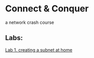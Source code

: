 # Connect & Conquer
a network crash course

## Labs:
[Lab 1. creating a subnet at home](lab_1_create_a_subnet.md)
